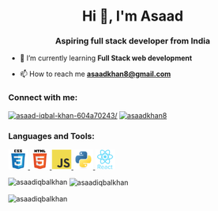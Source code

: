 <h1 align="center">Hi 👋, I'm Asaad</h1>
<h3 align="center">Aspiring full stack developer from India</h3>

- 🌱 I’m currently learning **Full Stack web development**

- 📫 How to reach me **asaadkhan8@gmail.com**

<h3 align="left">Connect with me:</h3>
<p align="left">
<a href="https://linkedin.com/in/asaad-iqbal-khan-604a70243/" target="blank"><img align="center" src="https://raw.githubusercontent.com/rahuldkjain/github-profile-readme-generator/master/src/images/icons/Social/linked-in-alt.svg" alt="asaad-iqbal-khan-604a70243/" height="30" width="40" /></a>
<a href="https://www.leetcode.com/asaadkhan8" target="blank"><img align="center" src="https://raw.githubusercontent.com/rahuldkjain/github-profile-readme-generator/master/src/images/icons/Social/leet-code.svg" alt="asaadkhan8" height="30" width="40" /></a>
</p>

<h3 align="left">Languages and Tools:</h3>
<p align="left"> <a href="https://www.w3schools.com/css/" target="_blank" rel="noreferrer"> <img src="https://raw.githubusercontent.com/devicons/devicon/master/icons/css3/css3-original-wordmark.svg" alt="css3" width="40" height="40"/> </a> <a href="https://www.w3.org/html/" target="_blank" rel="noreferrer"> <img src="https://raw.githubusercontent.com/devicons/devicon/master/icons/html5/html5-original-wordmark.svg" alt="html5" width="40" height="40"/> </a> <a href="https://developer.mozilla.org/en-US/docs/Web/JavaScript" target="_blank" rel="noreferrer"> <img src="https://raw.githubusercontent.com/devicons/devicon/master/icons/javascript/javascript-original.svg" alt="javascript" width="40" height="40"/> </a> <a href="https://www.python.org" target="_blank" rel="noreferrer"> <img src="https://raw.githubusercontent.com/devicons/devicon/master/icons/python/python-original.svg" alt="python" width="40" height="40"/> </a> <a href="https://reactjs.org/" target="_blank" rel="noreferrer"> <img src="https://raw.githubusercontent.com/devicons/devicon/master/icons/react/react-original-wordmark.svg" alt="react" width="40" height="40"/> </a> </p>

<p><img align="left" src="https://github-readme-stats.vercel.app/api/top-langs?username=asaadiqbalkhan&show_icons=true&locale=en&layout=compact" alt="asaadiqbalkhan" /></p>

<p>&nbsp;<img align="center" src="https://github-readme-stats.vercel.app/api?username=asaadiqbalkhan&show_icons=true&locale=en" alt="asaadiqbalkhan" /></p>

<p><img align="center" src="https://github-readme-streak-stats.herokuapp.com/?user=asaadiqbalkhan&" alt="asaadiqbalkhan" /></p>
